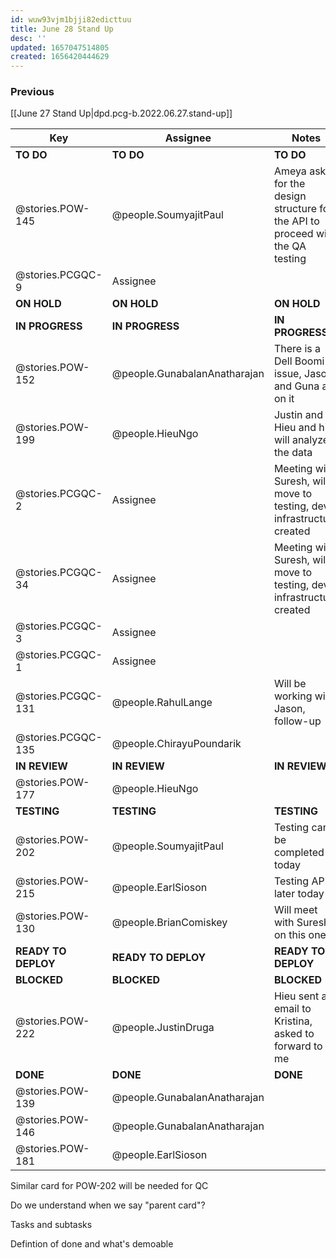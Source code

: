 ```yaml
---
id: wuw93vjm1bjji82edicttuu
title: June 28 Stand Up
desc: ''
updated: 1657047514805
created: 1656420444629
---
```


### Previous

[[June 27 Stand Up|dpd.pcg-b.2022.06.27.stand-up]]

| Key                 | Assignee                     | Notes                                                                           | Components            |
| ------------------- | ---------------------------- | ------------------------------------------------------------------------------- | --------------------- |
| **TO DO**           | **TO DO**                    | **TO DO**                                                                       | **TO DO**             |
| @stories.POW-145    | @people.SoumyajitPaul       | Ameya asked for the design structure for the API to proceed with the QA testing | Microservices and API |
| @stories.PCGQC-9    | Assignee                     |                                                                                 | Testing; UI Front End |
| **ON HOLD**         | **ON HOLD**                  | **ON HOLD**                                                                     | **ON HOLD**           |
| **IN PROGRESS**     | **IN PROGRESS**              | **IN PROGRESS**                                                                 | **IN PROGRESS**       |
| @stories.POW-152    | @people.GunabalanAnatharajan | There is a Dell Boomi issue, Jason and Guna are on it                           |                       |
| @stories.POW-199    | @people.HieuNgo              | Justin and Hieu and him will analyze the data                                   | UX                    |
| @stories.PCGQC-2    | Assignee                     | Meeting with Suresh, will move to testing, dev infrastructure created           |                       |
| @stories.PCGQC-34   | Assignee                     | Meeting with Suresh, will move to testing, dev infrastructure created           | Microservices and API |
| @stories.PCGQC-3    | Assignee                     |                                                                                 |                       |
| @stories.PCGQC-1    | Assignee                     |                                                                                 |                       |
| @stories.PCGQC-131  | @people.RahulLange           | Will be working with Jason, follow-up                                           |                       |
| @stories.PCGQC-135  | @people.ChirayuPoundarik     |                                                                                 | Testing; UI Front End |
| **IN REVIEW**       | **IN REVIEW**                | **IN REVIEW**                                                                   | **ON HOLD**           |
| @stories.POW-177    | @people.HieuNgo              |                                                                                 |                       |
| **TESTING**         | **TESTING**                  | **TESTING**                                                                     | **BLOCKED**           |
| @stories.POW-202    | @people.SoumyajitPaul       | Testing can be completed today                                                  | Integration           |
| @stories.POW-215    | @people.EarlSioson           | Testing API later today                                                         |                       |
| @stories.POW-130    | @people.BrianComiskey        | Will meet with Suresh on this one                                               | Testing; UI Front End |
| **READY TO DEPLOY** | **READY TO DEPLOY**          | **READY TO DEPLOY**                                                             | **BLOCKED**           |
| **BLOCKED**         | **BLOCKED**                  | **BLOCKED**                                                                     | **BLOCKED**           |
| @stories.POW-222    | @people.JustinDruga          | Hieu sent an email to Kristina, asked to forward to me                          |                       |
| **DONE**            | **DONE**                     | **DONE**                                                                        | **DONE**              |
| @stories.POW-139    | @people.GunabalanAnatharajan |                                                                                 | Microservices and API |
| @stories.POW-146    | @people.GunabalanAnatharajan |                                                                                 | Microservices and API |
| @stories.POW-181    | @people.EarlSioson           |                                                                                 | UI Front End          |

Similar card for POW-202 will be needed for QC

Do we understand when we say "parent card"?

Tasks and subtasks

Defintion of done and what's demoable
